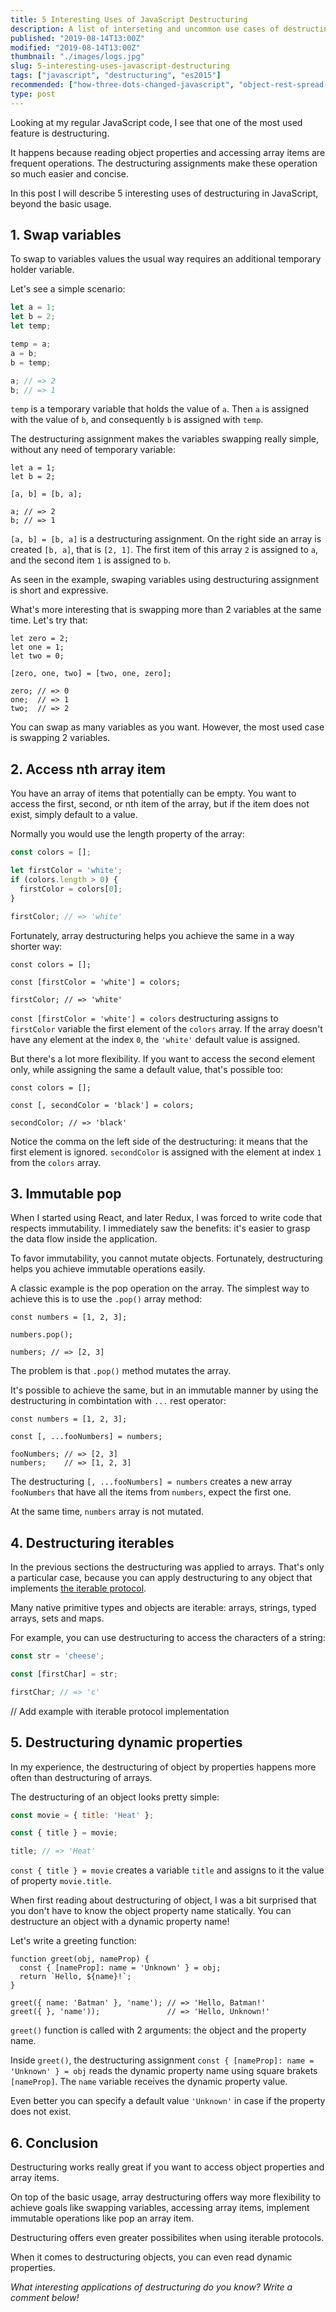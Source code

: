 ```yaml
---
title: 5 Interesting Uses of JavaScript Destructuring
description: A list of interseting and uncommon use cases of destructing assignments in JavaScript.  
published: "2019-08-14T13:00Z"
modified: "2019-08-14T13:00Z"
thumbnail: "./images/logs.jpg"
slug: 5-interesting-uses-javascript-destructuring
tags: ["javascript", "destructuring", "es2015"]
recommended: ["how-three-dots-changed-javascript", "object-rest-spread-properties-javascript"]
type: post
---
```


Looking at my regular JavaScript code, I see that one of the most used feature is destructuring. 

It happens because reading object properties and accessing array items are frequent operations. The destructuring assignments make these operation so much easier and concise.  

In this post I will describe 5 interesting uses of destructuring in JavaScript, beyond the basic usage.  

## 1. Swap variables

To swap to variables values the usual way requires an additional temporary holder variable. 

Let's see a simple scenario:  
```javascript
let a = 1;
let b = 2;
let temp;

temp = a;
a = b;
b = temp;

a; // => 2
b; // => 1
```

`temp` is a temporary variable that holds the value of `a`. Then `a` is assigned with the value of `b`, and consequently `b` is assigned with `temp`.  

The destructuring assignment makes the variables swapping really simple, without any need of temporary variable:

```javascript{4}
let a = 1;
let b = 2;

[a, b] = [b, a];

a; // => 2
b; // => 1
```

`[a, b] = [b, a]` is a destructuring assignment. On the right side an array is created `[b, a]`, that is `[2, 1]`. The first item of this array `2` is assigned to `a`, and the second item `1` is assigned to `b`.  

As seen in the example, swaping variables using destructuring assignment is short and expressive. 

What's more interesting that is swapping more than 2 variables at the same time. Let's try that:

```javascript{5}
let zero = 2;
let one = 1;
let two = 0;

[zero, one, two] = [two, one, zero];

zero; // => 0
one;  // => 1
two;  // => 2
```

You can swap as many variables as you want. However, the most used case is swapping 2 variables.  

## 2. Access nth array item

You have an array of items that potentially can be empty. You want to access the first, second, or nth item of the array, but if the item does not exist, simply default to a value.  

Normally you would use the length property of the array:

```javascript
const colors = [];

let firstColor = 'white';
if (colors.length > 0) {
  firstColor = colors[0];
}

firstColor; // => 'white'
```

Fortunately, array destructuring helps you achieve the same in a way shorter way:

```javascript{3}
const colors = [];

const [firstColor = 'white'] = colors;

firstColor; // => 'white'
```

`const [firstColor = 'white'] = colors` destructuring assigns to `firstColor` variable the first element of the `colors` array. If the array doesn't have any element at the index `0`, the `'white'` default value is assigned.  

But there's a lot more flexibility. If you want to access the second element only, while assigning the same a default value, that's possible too:

```javascript{3}
const colors = [];

const [, secondColor = 'black'] = colors;

secondColor; // => 'black'
```

Notice the comma on the left side of the destructuring: it means that the first element is ignored. `secondColor` is assigned with the element at index `1` from the `colors` array.  

## 3. Immutable pop

When I started using React, and later Redux, I was forced to write code that respects immutability. I immediately saw the benefits: it's easier to grasp the data flow inside the application.  

To favor immutability, you cannot mutate objects. Fortunately, destructuring helps you achieve immutable operations easily.  

A classic example is the pop operation on the array. The simplest way to achieve this is to use the `.pop()` array method:

```javascript{3}
const numbers = [1, 2, 3];

numbers.pop();

numbers; // => [2, 3]
```
The problem is that `.pop()` method mutates the array.  

It's possible to achieve the same, but in an immutable manner by using the destructuring in combintation with `...` rest operator:

```javascript{3}
const numbers = [1, 2, 3];

const [, ...fooNumbers] = numbers;

fooNumbers; // => [2, 3]
numbers;    // => [1, 2, 3]
```

The destructuring `[, ...fooNumbers] = numbers` creates a new array `fooNumbers` that have all the items from `numbers`, expect the first one.  

At the same time, `numbers` array is not mutated.  

## 4. Destructuring iterables

In the previous sections the destructuring was applied to arrays. That's only a particular case, because you can apply destructuring to any object that implements [the iterable protocol](https://developer.mozilla.org/en-US/docs/Web/JavaScript/Reference/Iteration_protocols#The_iterable_protocol).  

Many native primitive types and objects are iterable: arrays, strings, typed arrays, sets and maps.  

For example, you can use destructuring to access the characters of a string:

```javascript
const str = 'cheese';

const [firstChar] = str;

firstChar; // => 'c'
```

// Add example with iterable protocol implementation

## 5. Destructuring dynamic properties

In my experience, the destructuring of object by properties happens more often than destructuring of arrays.  

The destructuring of an object looks pretty simple:

```javascript
const movie = { title: 'Heat' };

const { title } = movie;

title; // => 'Heat'
```

`const { title } = movie` creates a variable `title` and assigns to it the value of property `movie.title`.

When first reading about destructuring of object, I was a bit surprised that you don't have to know the object property name statically. You can destructure an object with a dynamic property name!

Let's write a greeting function:

```javascript{2}
function greet(obj, nameProp) {
  const { [nameProp]: name = 'Unknown' } = obj;
  return `Hello, ${name}!`;
}

greet({ name: 'Batman' }, 'name'); // => 'Hello, Batman!'
greet({ }, 'name'));               // => 'Hello, Unknown!'
```

`greet()` function is called with 2 arguments: the object and the property name.  

Inside `greet()`, the destructuring assignment `const { [nameProp]: name = 'Unknown' } = obj` reads the dynamic property name using square brakets `[nameProp]`. The `name` variable receives the dynamic property value.  

Even better you can specify a default value `'Unknown'` in case if the property does not exist. 

## 6. Conclusion

Destructuring works really great if you want to access object properties and array items. 

On top of the basic usage, array destructuring offers way more flexibility to achieve goals like swapping variables, accessing array items, implement immutable operations like pop an array item.  

Destructuring offers even greater possibilites when using iterable protocols.  

When it comes to destructuring objects, you can even read dynamic properties.  

*What interesting applications of destructuring do you know? Write a comment below!*   